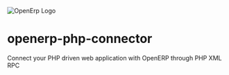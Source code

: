 ![OpenErp Logo](https://sigrhe.dgae.mec.pt/openerp/static/images/openerp_small.png)

openerp-php-connector
=====================

Connect your PHP driven web application with OpenERP through PHP XML RPC

